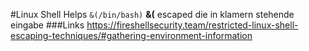 #Linux Shell Helps
`&(/bin/bash)`
__&(__ escaped die in klamern stehende eingabe
###Links
https://fireshellsecurity.team/restricted-linux-shell-escaping-techniques/#gathering-environment-information
